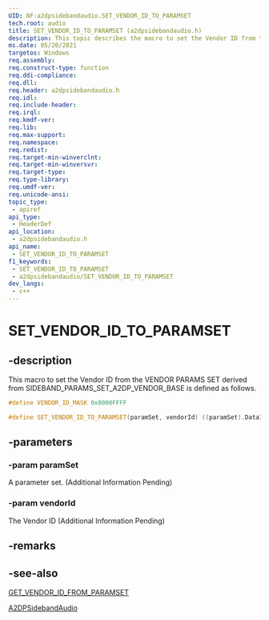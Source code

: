 ```yaml
---
UID: NF:a2dpsidebandaudio.SET_VENDOR_ID_TO_PARAMSET
tech.root: audio
title: SET_VENDOR_ID_TO_PARAMSET (a2dpsidebandaudio.h)
description: This topic describes the macro to set the Vendor ID from the VENDOR PARAMS SET derived from SIDEBAND_PARAMS_SET_A2DP_VENDOR_BASE
ms.date: 05/20/2021
targetos: Windows
req.assembly: 
req.construct-type: function
req.ddi-compliance: 
req.dll: 
req.header: a2dpsidebandaudio.h
req.idl: 
req.include-header: 
req.irql: 
req.kmdf-ver: 
req.lib: 
req.max-support: 
req.namespace: 
req.redist: 
req.target-min-winverclnt: 
req.target-min-winversvr: 
req.target-type: 
req.type-library: 
req.umdf-ver: 
req.unicode-ansi: 
topic_type:
 - apiref
api_type:
 - HeaderDef
api_location:
 - a2dpsidebandaudio.h
api_name:
 - SET_VENDOR_ID_TO_PARAMSET
f1_keywords:
 - SET_VENDOR_ID_TO_PARAMSET
 - a2dpsidebandaudio/SET_VENDOR_ID_TO_PARAMSET
dev_langs:
 - c++
---
```


# SET_VENDOR_ID_TO_PARAMSET

## -description

This macro to set the Vendor ID from the VENDOR PARAMS SET derived from SIDEBAND_PARAMS_SET_A2DP_VENDOR_BASE is defined as follows.

```cpp
#define VENDOR_ID_MASK 0x0000FFFF

#define SET_VENDOR_ID_TO_PARAMSET(paramSet, vendorId) ((paramSet).Data1 = ((vendorId) & VENDOR_ID_MASK))
```

## -parameters

### -param paramSet

A parameter set. (Additional Information Pending)

### -param vendorId

The Vendor ID (Additional Information Pending)

## -remarks

## -see-also

[GET_VENDOR_ID_FROM_PARAMSET](./nf-a2dpsidebandaudio-get_vendor_id_from_paramset.md)

[A2DPSidebandAudio](./index.md)
